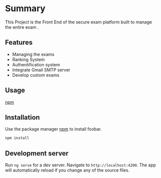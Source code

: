 # Summary

This Project is the Front End of the secure exam platform built to manage the entire exam .
## Features
* Managing the exams
* Ranking System
* Authentification system
* Integrate Gmail SMTP server
* Develop custom exams  

## Usage
[npm](https://user-images.githubusercontent.com/109926714/191094099-74f9a365-3609-4fb1-a987-0d779e419a89.mp4)

## Installation

Use the package manager [npm](https://pip.pypa.io/en/stable/) to install foobar.

```bash
npm install
```

## Development server
Run `ng serve` for a dev server. Navigate to `http://localhost:4200`. The app will automatically reload if you change any of the source files.
